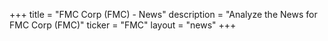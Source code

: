 +++
title = "FMC Corp (FMC) - News"
description = "Analyze the News for FMC Corp (FMC)"
ticker = "FMC"
layout = "news"
+++

